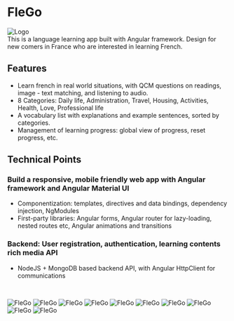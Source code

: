 # FleGo
![Logo](documentation/0-logo.jpg "Logo")
<br>
This is a language learning app built with Angular framework.
Design for new comers in France who are interested in learning French.

## Features
- Learn french in real world situations, with QCM questions on readings, image - text matching, and listening to audio.
- 8 Categories: Daily life, Administration, Travel, Housing, Activities, Health, Love, Professional life
- A vocabulary list with explanations and example sentences, sorted by categories.
- Management of learning progress: global view of progress, reset progress, etc.

## Technical Points
### Build a responsive, mobile friendly web app with Angular framework and Angular Material UI
- Componentization: templates, directives and data bindings, dependency injection, NgModules
- First-party libraries: Angular forms, Angular router for lazy-loading, nested routes etc, Angular animations and transitions
### Backend: User registration, authentication, learning contents rich media API
- NodeJS + MongoDB based backend API, with Angular HttpClient for communications
<br>

![FleGo](documentation/1-category-1.jpg "FleGo" )
![FleGo](documentation/1-category-2.jpg "FleGo")
![FleGo](documentation/1-category-3.jpg "FleGo")
![FleGo](documentation/2-activities-1.jpg "FleGo")
![FleGo](documentation/2-activities-2.jpg "FleGo")
![FleGo](documentation/2-activities-4.jpg "FleGo")
![FleGo](documentation/2-activities-5.jpg "FleGo")
![FleGo](documentation/2-activities-6.jpg "FleGo")
![FleGo](documentation/3-vocabulary.jpg "FleGo")
![FleGo](documentation/4-progress-status.jpg "FleGo")




